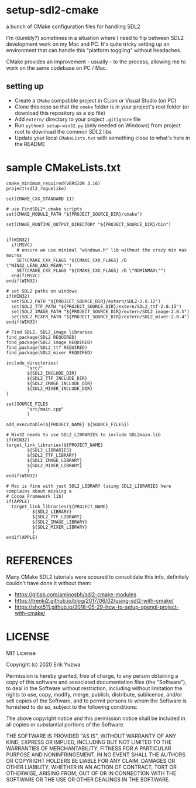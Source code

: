 # setup-sdl2-cmake
a bunch of CMake configuration files for handling SDL2

I'm (dumbly?) sometimes in a situation where I need to flip between SDL2 development
work on my Mac and PC. It's quite tricky setting up an environment that can handle
this "platform toggling" without headaches.

CMake provides an improvement - usually - to the process, allowing me to work
on the same codebase on PC / Mac.

## setting up

- Create a `CMake` compatible project in CLion or Visual Studio (on PC)
- Clone this repo so that the `cmake` folder is in your project's root folder (or download
this repository as a zip file)
- Add `extern/` directory to your project `.gitignore` file
- Run `python3 setup-win32.py` (only needed on Windows) from project root to download the common SDL2 libs
- Update your local `CMakeLists.txt` with something close to what's here in the README

# sample CMakeLists.txt

```
cmake_minimum_required(VERSION 3.16)
project(sdl2_roguelike)

set(CMAKE_CXX_STANDARD 11)

# use FindSDL2*.cmake scripts
set(CMAKE_MODULE_PATH "${PROJECT_SOURCE_DIR}/cmake")

set(CMAKE_RUNTIME_OUTPUT_DIRECTORY "${PROJECT_SOURCE_DIR}/bin")


if(WIN32)
  if(MSVC)
    # ensure we use minimal "windows.h" lib without the crazy min max macros
    SET(CMAKE_CXX_FLAGS "${CMAKE_CXX_FLAGS} /D \"WIN32_LEAN_AND_MEAN\"")
    SET(CMAKE_CXX_FLAGS "${CMAKE_CXX_FLAGS} /D \"NOMINMAX\"")
  endif(MSVC)
endif(WIN32)

# set SDL2 paths on windows
if(WIN32)
  set(SDL2_PATH "${PROJECT_SOURCE_DIR}/extern/SDL2-2.0.12")
  set(SDL2_TTF_PATH "${PROJECT_SOURCE_DIR}/extern/SDL2_ttf-2.0.15")
  set(SDL2_IMAGE_PATH "${PROJECT_SOURCE_DIR}/extern/SDL2_image-2.0.5")
  set(SDL2_MIXER_PATH "${PROJECT_SOURCE_DIR}/extern/SDL2_mixer-2.0.4")
endif(WIN32)

# Find SDL2, SDL2_image libraries
find_package(SDL2 REQUIRED)
find_package(SDL2_image REQUIRED)
find_package(SDL2_ttf REQUIRED)
find_package(SDL2_mixer REQUIRED)

include_directories(
        "src/"
        ${SDL2_INCLUDE_DIR}
        ${SDL2_TTF_INCLUDE_DIR}
        ${SDL2_IMAGE_INCLUDE_DIR}
        ${SDL2_MIXER_INCLUDE_DIR}
)

set(SOURCE_FILES
        "src/main.cpp"
        )

add_executable(${PROJECT_NAME} ${SOURCE_FILES})

# Win32 needs to use SDL2_LIBRARIES to include SDL2main.lib
if(WIN32)
target_link_libraries(${PROJECT_NAME}
        ${SDL2_LIBRARIES}
        ${SDL2_TTF_LIBRARY}
        ${SDL2_IMAGE_LIBRARY}
        ${SDL2_MIXER_LIBRARY}
        )
endif(WIN32)

# Mac is fine with just SDL2_LIBRARY (using SDL2_LIBRARIES here complains about missing a
# Cocoa Framework lib)
if(APPLE)
  target_link_libraries(${PROJECT_NAME}
          ${SDL2_LIBRARY}
          ${SDL2_TTF_LIBRARY}
          ${SDL2_IMAGE_LIBRARY}
          ${SDL2_MIXER_LIBRARY}
          )
endif(APPLE)

```

# REFERENCES

Many CMake SDL2 tutorials were scoured to consolidate this info, definitely
couldn't have done it without them:

- https://gitlab.com/aminosbh/sdl2-cmake-modules
- https://trenki2.github.io/blog/2017/06/02/using-sdl2-with-cmake/
- https://shot511.github.io/2018-05-29-how-to-setup-opengl-project-with-cmake/


# LICENSE

MIT License

Copyright (c) 2020 Erik Yuzwa

Permission is hereby granted, free of charge, to any person obtaining a copy
of this software and associated documentation files (the "Software"), to deal
in the Software without restriction, including without limitation the rights
to use, copy, modify, merge, publish, distribute, sublicense, and/or sell
copies of the Software, and to permit persons to whom the Software is
furnished to do so, subject to the following conditions:

The above copyright notice and this permission notice shall be included in all
copies or substantial portions of the Software.

THE SOFTWARE IS PROVIDED "AS IS", WITHOUT WARRANTY OF ANY KIND, EXPRESS OR
IMPLIED, INCLUDING BUT NOT LIMITED TO THE WARRANTIES OF MERCHANTABILITY,
FITNESS FOR A PARTICULAR PURPOSE AND NONINFRINGEMENT. IN NO EVENT SHALL THE
AUTHORS OR COPYRIGHT HOLDERS BE LIABLE FOR ANY CLAIM, DAMAGES OR OTHER
LIABILITY, WHETHER IN AN ACTION OF CONTRACT, TORT OR OTHERWISE, ARISING FROM,
OUT OF OR IN CONNECTION WITH THE SOFTWARE OR THE USE OR OTHER DEALINGS IN THE
SOFTWARE.